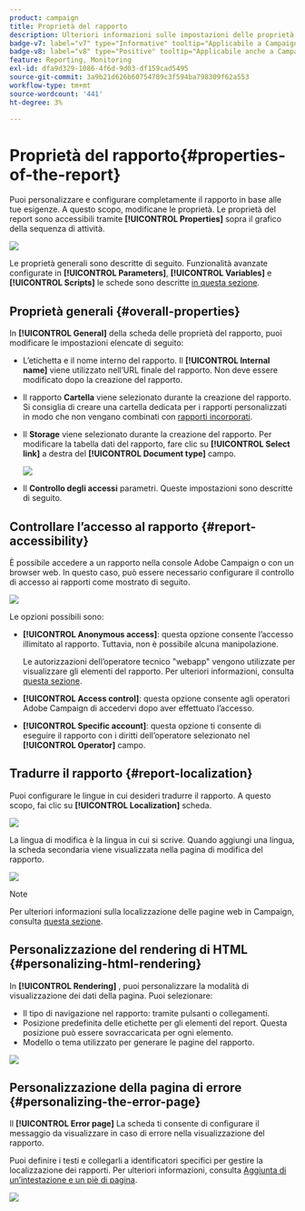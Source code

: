 ```yaml
---
product: campaign
title: Proprietà del rapporto
description: Ulteriori informazioni sulle impostazioni delle proprietà del report
badge-v7: label="v7" type="Informative" tooltip="Applicabile a Campaign Classic v7"
badge-v8: label="v8" type="Positive" tooltip="Applicabile anche a Campaign v8"
feature: Reporting, Monitoring
exl-id: dfa9d329-1086-4f6d-9d03-df159cad5495
source-git-commit: 3a9b21d626b60754789c3f594ba798309f62a553
workflow-type: tm+mt
source-wordcount: '441'
ht-degree: 3%

---
```


# Proprietà del rapporto{#properties-of-the-report}



Puoi personalizzare e configurare completamente il rapporto in base alle tue esigenze. A questo scopo, modificane le proprietà. Le proprietà del report sono accessibili tramite **[!UICONTROL Properties]** sopra il grafico della sequenza di attività.

![](assets/s_ncs_advuser_report_properties_01.png)

Le proprietà generali sono descritte di seguito. Funzionalità avanzate configurate in **[!UICONTROL Parameters]**, **[!UICONTROL Variables]** e **[!UICONTROL Scripts]** le schede sono descritte [in questa sezione](../../reporting/using/advanced-functionalities.md).

## Proprietà generali {#overall-properties}

In **[!UICONTROL General]** della scheda delle proprietà del rapporto, puoi modificare le impostazioni elencate di seguito:

* L’etichetta e il nome interno del rapporto. Il **[!UICONTROL Internal name]** viene utilizzato nell’URL finale del rapporto. Non deve essere modificato dopo la creazione del rapporto.

* Il rapporto **Cartella** viene selezionato durante la creazione del rapporto. Si consiglia di creare una cartella dedicata per i rapporti personalizzati in modo che non vengano combinati con [rapporti incorporati](../../reporting/using/about-campaign-built-in-reports.md).

* Il **Storage** viene selezionato durante la creazione del rapporto. Per modificare la tabella dati del rapporto, fare clic su **[!UICONTROL Select link]** a destra del **[!UICONTROL Document type]** campo.

  ![](assets/s_ncs_advuser_report_properties_02.png)

* Il **Controllo degli accessi** parametri. Queste impostazioni sono descritte di seguito.

## Controllare l’accesso al rapporto {#report-accessibility}

È possibile accedere a un rapporto nella console Adobe Campaign o con un browser web. In questo caso, può essere necessario configurare il controllo di accesso ai rapporti come mostrato di seguito.

![](assets/s_ncs_advuser_report_properties_02b.png)

Le opzioni possibili sono:

* **[!UICONTROL Anonymous access]**: questa opzione consente l’accesso illimitato al rapporto. Tuttavia, non è possibile alcuna manipolazione.

  Le autorizzazioni dell’operatore tecnico &quot;webapp&quot; vengono utilizzate per visualizzare gli elementi del rapporto. Per ulteriori informazioni, consulta [questa sezione](../../platform/using/access-management-operators.md).

* **[!UICONTROL Access control]**: questa opzione consente agli operatori Adobe Campaign di accedervi dopo aver effettuato l’accesso.
* **[!UICONTROL Specific account]**: questa opzione ti consente di eseguire il rapporto con i diritti dell’operatore selezionato nel **[!UICONTROL Operator]** campo.

## Tradurre il rapporto {#report-localization}

Puoi configurare le lingue in cui desideri tradurre il rapporto. A questo scopo, fai clic su **[!UICONTROL Localization]** scheda.

![](assets/s_ncs_advuser_report_properties_06.png)

La lingua di modifica è la lingua in cui si scrive. Quando aggiungi una lingua, la scheda secondaria viene visualizzata nella pagina di modifica del rapporto.

![](assets/s_ncs_advuser_report_properties_05a.png)

>[!NOTE]
>
>Per ulteriori informazioni sulla localizzazione delle pagine web in Campaign, consulta [questa sezione](../../web/using/translating-a-web-form.md).

## Personalizzazione del rendering di HTML {#personalizing-html-rendering}

In **[!UICONTROL Rendering]** , puoi personalizzare la modalità di visualizzazione dei dati della pagina. Puoi selezionare:

* Il tipo di navigazione nel rapporto: tramite pulsanti o collegamenti.
* Posizione predefinita delle etichette per gli elementi del report. Questa posizione può essere sovraccaricata per ogni elemento.
* Modello o tema utilizzato per generare le pagine del rapporto.

![](assets/s_ncs_advuser_report_properties_08.png)

## Personalizzazione della pagina di errore {#personalizing-the-error-page}

Il **[!UICONTROL Error page]** La scheda ti consente di configurare il messaggio da visualizzare in caso di errore nella visualizzazione del rapporto.

Puoi definire i testi e collegarli a identificatori specifici per gestire la localizzazione dei rapporti. Per ulteriori informazioni, consulta [Aggiunta di un’intestazione e un piè di pagina](../../reporting/using/element-layout.md#adding-a-header-and-a-footer).

![](assets/s_ncs_advuser_report_properties_11.png)

